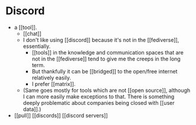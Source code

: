 # Discord

- a [[tool]].
  - [[chat]]
  - I don't like using [[discord]] because it's not in the [[fediverse]], essentially.
    - [[tools]] in the knowledge and communication spaces that are not in the [[fediverse]] tend to give me the creeps in the long term.
    - But thankfully it can be [[bridged]] to the open/free internet relatively easily.
    - I prefer [[matrix]].
  - (Same goes mostly for tools which are not [[open source]], although I can more easily make exceptions to that. There is something deeply problematic about companies being closed with [[user data]].)
- [[pull]] [[discords]] [[discord servers]]

